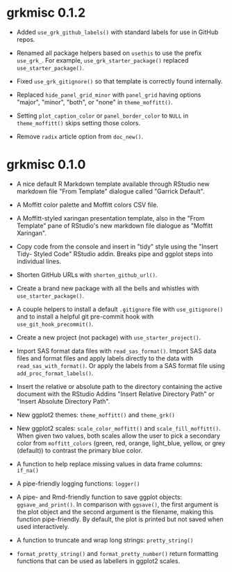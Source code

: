 # grkmisc 0.1.2

- Added `use_grk_github_labels()` with standard labels for use in GitHub repos.

- Renamed all package helpers based on `usethis` to use the prefix `use_grk_`.
  For example, `use_grk_starter_package()` replaced `use_starter_package()`.
  
- Fixed `use_grk_gitignore()` so that template is correctly found internally.

- Replaced `hide_panel_grid_minor` with `panel_grid` having options "major",
  "minor", "both", or "none" in `theme_moffitt()`.
  
- Setting `plot_caption_color` or `panel_border_color` to `NULL` in
  `theme_moffitt()` skips setting those colors.
  
- Remove `radix` article option from `doc_new()`.

# grkmisc 0.1.0

- A nice default R Markdown template available through RStudio new markdown file
  "From Template" dialogue called "Garrick Default".

- A Moffitt color palette and Moffitt colors CSV file.

- A Moffitt-styled xaringan presentation template, also in the "From Template"
  pane of RStudio's new markdown file dialogue as "Moffitt Xaringan".
  
- Copy code from the console and insert in "tidy" style using the "Insert Tidy-
  Styled Code" RStudio addin. Breaks pipe and ggplot steps into individual lines.
  
- Shorten GitHub URLs with `shorten_github_url()`.

- Create a brand new package with all the bells and whistles with
  `use_starter_package()`.
  
- A couple helpers to install a default `.gitignore` file with `use_gitignore()`
  and to install a helpful git pre-commit hook with `use_git_hook_precommit()`.

- Create a new project (not package) with `use_starter_project()`.

- Import SAS format data files with `read_sas_format()`. Import SAS data files
  and format files and apply labels directly to the data with 
  `read_sas_with_format()`. Or apply the labels from a SAS format file using
  `add_proc_format_labels()`.

- Insert the relative or absolute path to the directory containing the active
  document with the RStudio Addins "Insert Relative Directory Path" or
  "Insert Absolute Directory Path".

- New ggplot2 themes: `theme_moffitt()` and `theme_grk()`

- New ggplot2 scales: `scale_color_moffitt()` and `scale_fill_moffitt()`. When
  given two values, both scales allow the user to pick a secondary color from
  `moffitt_colors` (green, red, orange, light_blue, yellow, or grey (default))
  to contrast the primary blue color.

- A function to help replace missing values in data frame columns: `if_na()`

- A pipe-friendly logging functions: `logger()`

- A pipe- and Rmd-friendly function to save ggplot objects: `ggsave_and_print()`.
  In comparison with `ggsave()`, the first argument is the plot object and the
  second argument is the filename, making this function pipe-friendly. By
  default, the plot is printed but not saved when used interactively.
  
- A function to truncate and wrap long strings: `pretty_string()`

- `format_pretty_string()` and `format_pretty_number()` return formatting
  functions that can be used as labellers in ggplot2 scales.
